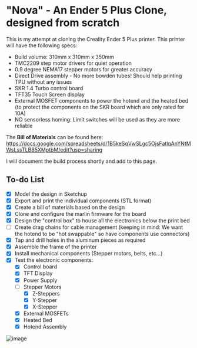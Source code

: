 # "Nova" - An Ender 5 Plus Clone, designed from scratch
This is my attempt at cloning the Creality Ender 5 Plus printer. This printer will have the following specs:
- Build volume: 310mm x 310mm x 350mm
- TMC2209 step motor drivers for quiet operation
- 0.9 degree NEMA17 stepper motors for greater accuracy
- Direct Drive assembly - No more bowden tubes! Should help printing TPU without any issues
- SKR 1.4 Turbo control board
- TFT35 Touch Screen display
- External MOSFET components to power the hotend and the heated bed (to protect the components on the SKR board which are only rated for 10A)
- NO sensorless homing: Limit switches will be used as they are more reliable

The **Bill of Materials** can be found here:
https://docs.google.com/spreadsheets/d/1B5keSqVwSLgc5OjsFatlqAnYNtMWsLssTLB85XMptbM/edit?usp=sharing

I will document the build process shortly and add to this page.

## To-do List
- [X] Model the design in Sketchup
- [X] Export and print the individual components (STL format)
- [X] Create a bill of materials based on the design
- [X] Clone and configure the marlin firmware for the board
- [X] Design the "control box" to house all the electronics below the print bed
- [ ] Create drag chains for cable management (keeping in mind: We want the hotend to be "hot swappable" so have components use connectors)
- [X] Tap and drill holes in the aluminum pieces as required
- [X] Assemble the frame of the printer
- [X] Install mechanical components (Stepper motors, belts, etc...)
- [X] Test the electronic components:
  - [X] Control board 
  - [X] TFT Display
  - [X] Power Supply
  - [ ] Stepper Motors
    - [X] Z-Steppers
    - [X] Y-Stepper
    - [X] X-Stepper
  - [X] External MOSFETs
  - [X] Heated Bed
  - [X] Hotend Assembly

![image](https://user-images.githubusercontent.com/17118188/113151056-b76e9680-9202-11eb-80e0-381878f2ae20.png)
